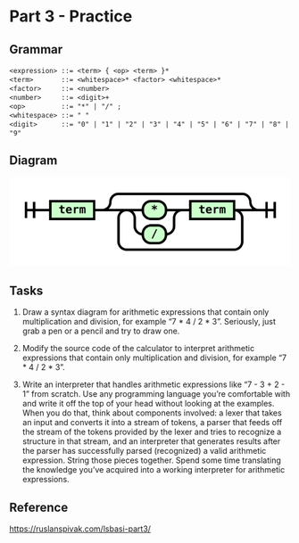# Part 3 - Practice

## Grammar

```ebnf
<expression> ::= <term> { <op> <term> }*
<term>       ::= <whitespace>* <factor> <whitespace>*
<factor>     ::= <number>
<number>     ::= <digit>+
<op>         ::= "*" | "/" ;
<whitespace> ::= " "
<digit>      ::= "0" | "1" | "2" | "3" | "4" | "5" | "6" | "7" | "8" | "9"
```

## Diagram

![](diagram.svg)

## Tasks

1. Draw a syntax diagram for arithmetic expressions that contain only multiplication and division, for example “7 * 4 / 2 * 3”. Seriously, just grab a pen or a pencil and try to draw one.

2. Modify the source code of the calculator to interpret arithmetic expressions that contain only multiplication and division, for example “7 * 4 / 2 * 3”.

3. Write an interpreter that handles arithmetic expressions like “7 - 3 + 2 - 1” from scratch. Use any programming language you’re comfortable with and write it off the top of your head without looking at the examples. When you do that, think about components involved: a lexer that takes an input and converts it into a stream of tokens, a parser that feeds off the stream of the tokens provided by the lexer and tries to recognize a structure in that stream, and an interpreter that generates results after the parser has successfully parsed (recognized) a valid arithmetic expression. String those pieces together. Spend some time translating the knowledge you’ve acquired into a working interpreter for arithmetic expressions.


## Reference

https://ruslanspivak.com/lsbasi-part3/
